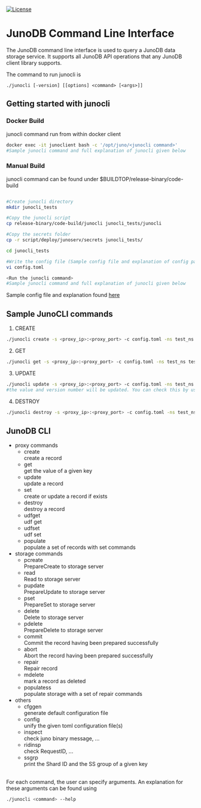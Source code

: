 [![License](https://img.shields.io/badge/License-Apache_2.0-blue.svg)](https://opensource.org/licenses/Apache-2.0)
# JunoDB Command Line Interface
The JunoDB command line interface is used to query a JunoDB data storage service.  It supports all JunoDB API operations that any JunoDB client library supports.

The command to run junocli is 

```./junocli [-version] [[options] <command> [<args>]] ```


## Getting started with junocli

### Docker Build
junocli command run from within docker client
```bash 
docker exec -it junoclient bash -c '/opt/juno/<junocli command>'
#Sample junocli command and full explanation of junocli given below
```


### Manual Build 
junocli command can be found under $BUILDTOP/release-binary/code-build
```bash 

#Create junocli directory
mkdir junocli_tests

#Copy the junocli script
cp release-binary/code-build/junocli junocli_tests/junocli

#Copy the secrets folder
cp -r script/deploy/junoserv/secrets junocli_tests/

cd junocli_tests

#Write the config file (Sample config file and explanation of config parameters given in the link below)
vi config.toml

<Run the junocli command>
#Sample junocli command and full explanation of junocli given below
```
Sample config file and explanation found [here](config_file_for_junoload_and_junocli.md)


## Sample JunoCLI commands

1. CREATE
```bash 
./junocli create -s <proxy_ip>:<proxy_port> -c config.toml -ns test_ns test_key test_value
```

2. GET
```bash 
./junocli get -s <proxy_ip>:<proxy_port> -c config.toml -ns test_ns test_key
```

3. UPDATE
```bash
./junocli update -s <proxy_ip>:<proxy_port> -c config.toml -ns test_ns test_key test_value_updated
#the value and version number will be updated. You can check this by using the GET command again.
```

4. DESTROY
```bash
./junocli destroy -s <proxy_ip>:<proxy_port> -c config.toml -ns test_ns test_key 
```


## JunoDB CLI <command>

  * proxy commands <br>
    * create<br>
      create a record<br>
    * get<br>
      get the value of a given key<br>
    * update<br>
      update a record<br>
    * set<br>
      create or update a record if exists<br>
    * destroy<br>
      destroy a record<br>
    * udfget<br>
      udf get<br>
    * udfset<br>
      udf set<br>
    * populate<br>
      populate a set of records with set commands<br>
  * storage commands<br>
    * pcreate<br>
      PrepareCreate to storage server<br>
    * read<br>
      Read to storage server<br>
    * pupdate<br>
      PrepareUpdate to storage server<br>
    * pset<br>
      PrepareSet to storage server<br>
    * delete<br>
      Delete to storage server<br>
    * pdelete<br>
      PrepareDelete to storage server<br>
    * commit<br>
      Commit the record having been prepared successfully<br>
    * abort<br>
      Abort the record having been prepared successfully<br>
    * repair<br>
      Repair record<br>
    * mdelete<br>
      mark a record as deleted<br>
    * populatess<br>
      populate storage with a set of repair commands<br>
  * others<br>
    * cfggen<br>
      generate default configuration file<br>
    * config<br>
      unify the given toml configuration file(s)<br>
    * inspect<br>
      check juno binary message, ...<br>
    * ridinsp<br>
      check RequestID, ...<br>
    * ssgrp<br>
      print the Shard ID and the SS group of a given key<br>

<br>
For each command, the user can specify arguments. An explanation for these arguments can be found using <br>

```bash
./junocli <command> --help
```


